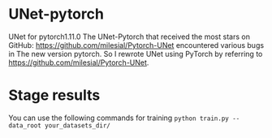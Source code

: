 # UNet-pytorch
UNet for pytorch1.11.0
The UNet-Pytorch that received the most stars on GitHub: https://github.com/milesial/Pytorch-UNet encountered various bugs in The new version pytorch. So I rewrote UNet using PyTorch by referring to https://github.com/milesial/Pytorch-UNet.
# Stage results
You can use the following commands for training
`python train.py --data_root your_datasets_dir/`
